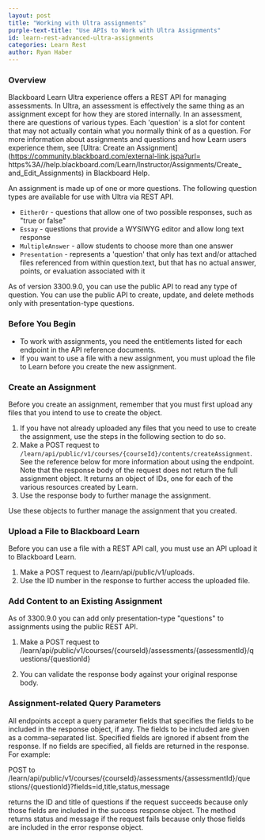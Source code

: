 ```yaml
---
layout: post
title: "Working with Ultra assignments"
purple-text-title: "Use APIs to Work with Ultra Assignments"
id: learn-rest-advanced-ultra-assignments
categories: Learn Rest
author: Ryan Haber
---
```


### Overview

Blackboard Learn Ultra experience offers a REST API for managing assessments.
In Ultra, an assessment is effectively the same thing as an assignment except
for how they are stored internally. In an assessment, there are questions of
various types. Each 'question' is a slot for content that may not actually
contain what you normally think of as a question. For more information about
assignments and questions and how Learn users experience them, see [Ultra:
Create an Assignment](https://community.blackboard.com/external-link.jspa?url=
https%3A//help.blackboard.com/Learn/Instructor/Assignments/Create_
and_Edit_Assignments) in Blackboard Help.

An assignment is made up of one or more questions. The following question
types are available for use with Ultra via REST API.

  * `EitherOr` - questions that allow one of two possible responses, such as "true or false"
  * `Essay` - questions that provide a WYSIWYG editor and allow long text response
  * `MultipleAnswer` - allow students to choose more than one answer
  * `Presentation` - represents a 'question' that only has text and/or attached files referenced from within question.text, but that has no actual answer, points, or evaluation associated with it

As of version 3300.9.0, you can use the public API to read any type of
question. You can use the public API to create, update, and delete methods
only with presentation-type questions.

### Before You Begin

  * To work with assignments, you need the entitlements listed for each endpoint in the API reference documents.
  * If you want to use a file with a new assignment, you must upload the file to Learn before you create the new assignment.

### Create an Assignment

Before you create an assignment, remember that you must first upload any files
that you intend to use to create the object.

  1. If you have not already uploaded any files that you need to use to create the assignment, use the steps in the following section to do so.
  2. Make a POST request to `/learn/api/public/v1/courses/{courseId}/contents/createAssignment`. See the reference below for more information about using the endpoint. Note that the response body of the request does not return the full assignment object. It returns an object of IDs, one for each of the various resources created by Learn.
  3. Use the response body to further manage the assignment.

Use these objects to further manage the assignment that you created.

### Upload a File to Blackboard Learn

Before you can use a file with a REST API call, you must use an API upload it
to Blackboard Learn.

  1. Make a POST request to /learn/api/public/v1/uploads.
  2. Use the ID number in the response to further access the uploaded file.

### Add Content to an Existing Assignment

As of 3300.9.0 you can add only presentation-type "questions" to assignments
using the public REST API.

  1. Make a POST request to /learn/api/public/v1/courses/{courseId}/assessments/{assessmentId}/questions/{questionId}

  2. You can validate the response body against your original response body.

### Assignment-related Query Parameters

All endpoints accept a query parameter fields that specifies the fields to be
included in the response object, if any. The fields to be included are given
as a comma-separated list. Specified fields are ignored if absent from the
response. If no fields are specified, all fields are returned in the response.
For example:

POST to /learn/api/public/v1/courses/{courseId}/assessments/{assessmentId}/que
stions/{questionId}?fields=id,title,status,message

returns the ID and title of questions if the request succeeds because only
those fields are included in the success response object. The method returns
status and message if the request fails because only those fields are included
in the error response object.